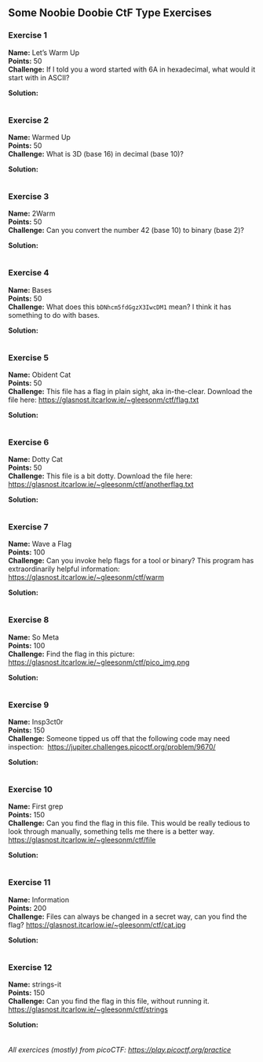 ## Some Noobie Doobie CtF Type Exercises

### Exercise 1

**Name:** Let’s Warm Up  
**Points:** 50  
**Challenge:** If I told you a word started with 6A in hexadecimal, what would it start with in ASCII?

**Solution:**

```

```

### Exercise 2

**Name:** Warmed Up  
**Points:** 50  
**Challenge:** What is 3D (base 16) in decimal (base 10)?

****Solution:****

```

```

### **Exercise 3**

**Name:** 2Warm  
**Points:** 50  
**Challenge:** Can you convert the number 42 (base 10) to binary (base 2)?

****Solution:****

```

```

### **Exercise 4**

**Name:** Bases  
**Points:** 50  
**Challenge:** What does this `bDNhcm5fdGgzX3IwcDM1` mean? I think it has something to do with bases.

****Solution:****

```

```

### Exercise 5

**Name:** Obident Cat  
**Points:** 50  
**Challenge:** This file has a flag in plain sight, aka in-the-clear. Download the file here: https://glasnost.itcarlow.ie/~gleesonm/ctf/flag.txt

****Solution:****

```

```

### Exercise 6

**Name:** Dotty Cat  
**Points:** 50  
**Challenge:** This file is a bit dotty.  Download the file here: https://glasnost.itcarlow.ie/~gleesonm/ctf/anotherflag.txt

****Solution:****

```

```

### Exercise 7

**Name:** Wave a Flag  
**Points:** 100  
**Challenge:** Can you invoke help flags for a tool or binary? This program has extraordinarily helpful information: https://glasnost.itcarlow.ie/~gleesonm/ctf/warm 

****Solution:****

```

```

### Exercise 8

**Name:** So Meta  
**Points:** 100  
**Challenge:** Find the flag in this picture: https://glasnost.itcarlow.ie/~gleesonm/ctf/pico_img.png

****Solution:****

```

```

### Exercise 9

**Name:** Insp3ct0r  
**Points:** 150  
**Challenge:** Someone tipped us off that the following code may need inspection:  https://jupiter.challenges.picoctf.org/problem/9670/

**Solution:**

```

```

### Exercise 10

**Name:** First grep  
**Points:** 150  
**Challenge:** Can you find the flag in this file. This would be really tedious to look through manually, something tells me there is a better way. https://glasnost.itcarlow.ie/~gleesonm/ctf/file

**Solution:**

```

```

### Exercise 11

**Name:** Information  
**Points:** 200  
**Challenge:** Files can always be changed in a secret way, can you find the flag? https://glasnost.itcarlow.ie/~gleesonm/ctf/cat.jpg

**Solution:**

```

```

### Exercise 12

**Name:** strings-it  
**Points:** 150  
**Challenge:** Can you find the flag in this file, without running it. https://glasnost.itcarlow.ie/~gleesonm/ctf/strings

**Solution:**

```

```

###### All exercices (mostly) from picoCTF: https://play.picoctf.org/practice
